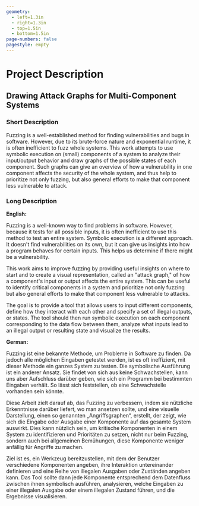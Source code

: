 ```yaml
---
geometry:
  - left=1.3in
  - right=1.3in
  - top=1.5in
  - bottom=1.5in
page-numbers: false
pagestyle: empty
---
```


# Project Description

## Drawing Attack Graphs for Multi-Component Systems

### Short Description

Fuzzing is a well-established method for finding vulnerabilities and bugs in software. However, due to its brute-force nature and exponential runtime, it is often inefficient to fuzz whole systems. This work attempts to use symbolic execution on (small) components of a system to analyze their input/output behavior and draw graphs of the possible states of each component. Such graphs can give an overview of how a vulnerability in one component affects the security of the whole system, and thus help to prioritize not only fuzzing, but also general efforts to make that component less vulnerable to attack.

### Long Description

**English:**

Fuzzing is a well-known way to find problems in software. However, because it tests for all possible inputs, it is often inefficient to use this method to test an entire system. Symbolic execution is a different approach. It doesn't find vulnerabilities on its own, but it can give us insights into how a program behaves for certain inputs. This helps us determine if there might be a vulnerability.

This work aims to improve fuzzing by providing useful insights on where to start and to create a visual representation, called an "attack graph," of how a component's input or output affects the entire system. This can be useful to identify critical components in a system and prioritize not only fuzzing but also general efforts to make that component less vulnerable to attacks.

The goal is to provide a tool that allows users to input different components, define how they interact with each other and specify a set of illegal outputs, or states.  The tool should then run symbolic execution on each component corresponding to the data flow between them, analyze what inputs lead to an illegal output or resulting state and visualize the results.

**German:**

Fuzzing ist eine bekannte Methode, um Probleme in Software zu finden. Da jedoch alle möglichen Eingaben getestet werden, ist es oft ineffizient, mit dieser Methode ein ganzes System zu testen. Die symbolische Ausführung ist ein anderer Ansatz. Sie findet von sich aus keine Schwachstellen, kann uns aber Aufschluss darüber geben, wie sich ein Programm bei bestimmten Eingaben verhält. So lässt sich feststellen, ob eine Schwachstelle vorhanden sein könnte.

Diese Arbeit zielt darauf ab, das Fuzzing zu verbessern, indem sie nützliche Erkenntnisse darüber liefert, wo man ansetzen sollte, und eine visuelle Darstellung, einen so genannten „Angriffsgraphen“, erstellt, der zeigt, wie sich die Eingabe oder Ausgabe einer Komponente auf das gesamte System auswirkt. Dies kann nützlich sein, um kritische Komponenten in einem System zu identifizieren und Prioritäten zu setzen, nicht nur beim Fuzzing, sondern auch bei allgemeinen Bemühungen, diese Komponente weniger anfällig für Angriffe zu machen.

Ziel ist es, ein Werkzeug bereitzustellen, mit dem der Benutzer verschiedene Komponenten angeben, ihre Interaktion untereinander definieren und eine Reihe von illegalen Ausgaben oder Zuständen angeben kann.  Das Tool sollte dann jede Komponente entsprechend dem Datenfluss zwischen ihnen symbolisch ausführen, analysieren, welche Eingaben zu einer illegalen Ausgabe oder einem illegalen Zustand führen, und die Ergebnisse visualisieren.
